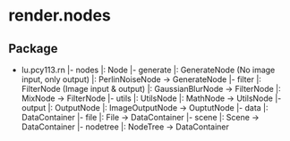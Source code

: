 # render.nodes

## Package
- lu.pcy113.rn
|- nodes
 |: Node
 |- generate
  |: GenerateNode (No image input, only output)
  |: PerlinNoiseNode -> GenerateNode
 |- filter
  |: FilterNode (Image input & output)
  |: GaussianBlurNode -> FilterNode
  |: MixNode -> FilterNode
 |- utils
  |: UtilsNode
  |: MathNode -> UtilsNode
 |- output
  |: OutputNode
  |: ImageOutputNode -> OuptutNode
|- data
 |: DataContainer
 |- file
  |: File -> DataContainer
  |- scene
   |: Scene -> DataContainer
   |- nodetree
    |: NodeTree -> DataContainer
